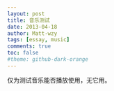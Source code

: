 ```yaml
---
layout: post
title: 音乐测试
date: 2013-04-18
author: Matt-wzy
tags: [essay, music]
comments: true
toc: false
#theme: github-dark-orange
---
```


仅为测试音乐能否播放使用，无它用。

<!-- more -->

<div>
<meting-js server="netease" type="playlist" id="6713520209" autoplay="false" list-max-height=1200px>
</meting-js>
</div>

<div>
<meting-js
	auto="https://y.qq.com/n/yqq/song/000gegrH19bl5D.html?ADTAG=h5_playsong&no_redirect=1">
</meting-js>
</div>